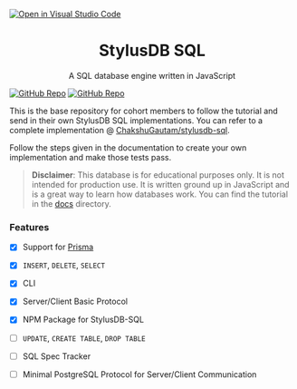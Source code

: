 [![Open in Visual Studio Code](https://classroom.github.com/assets/open-in-vscode-718a45dd9cf7e7f842a935f5ebbe5719a5e09af4491e668f4dbf3b35d5cca122.svg)](https://classroom.github.com/online_ide?assignment_repo_id=14849557&assignment_repo_type=AssignmentRepo)
<h1 align="center">StylusDB SQL</h1>
<p align="center">
A SQL database engine written in JavaScript

[![GitHub Repo](https://img.shields.io/badge/GitHub-Repo-green.svg)](https://github.com/ChakshuGautam/stylusdb-sql)
[![GitHub Repo](https://img.shields.io/github/stars/ChakshuGautam/stylusdb-sql?style=social)](https://github.com/ChakshuGautam/stylusdb-sql)
</p>

This is the base repository for cohort members to follow the tutorial and send in their own StylusDB SQL implementations. You can refer to a complete implementation @ [ChakshuGautam/stylusdb-sql](https://github.com/ChakshuGautam/stylusdb-sql).

Follow the steps given in the documentation to create your own implementation and make those tests pass.

> **Disclaimer**:
This database is for educational purposes only. It is not intended for production use. It is written ground up in JavaScript and is a great way to learn how databases work. You can find the tutorial in the [docs](./docs) directory.

### Features
- [x] Support for [Prisma](https://www.prisma.io/)
- [x] `INSERT`, `DELETE`, `SELECT`
- [x] CLI
- [x] Server/Client Basic Protocol
- [x] NPM Package for StylusDB-SQL
- [ ] `UPDATE`, `CREATE TABLE`, `DROP TABLE`
- [ ] SQL Spec Tracker
- [ ] Minimal PostgreSQL Protocol for Server/Client Communication

